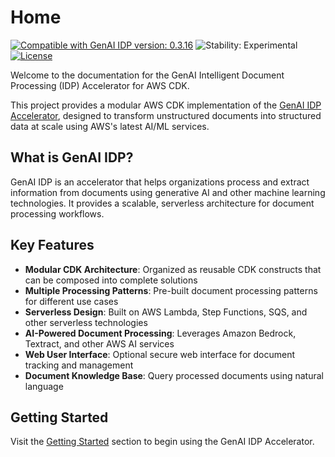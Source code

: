 # Home

[![Compatible with GenAI IDP version: 0.3.16](https://img.shields.io/badge/Compatible%20with%20GenAI%20IDP-0.3.16-brightgreen)](https://github.com/aws-solutions-library-samples/accelerated-intelligent-document-processing-on-aws/releases/tag/v0.3.16)
![Stability: Experimental](https://img.shields.io/badge/Stability-Experimental-important.svg)
[![License](https://img.shields.io/badge/License-Apache%202.0-blue.svg)](https://opensource.org/licenses/Apache-2.0)

Welcome to the documentation for the GenAI Intelligent Document Processing (IDP) Accelerator for AWS CDK.

This project provides a modular AWS CDK implementation of the [GenAI IDP Accelerator](https://github.com/aws-solutions-library-samples/accelerated-intelligent-document-processing-on-aws), designed to transform unstructured documents into structured data at scale using AWS's latest AI/ML services.

## What is GenAI IDP?

GenAI IDP is an accelerator that helps organizations process and extract information from documents using generative AI and other machine learning technologies. It provides a scalable, serverless architecture for document processing workflows.

## Key Features

- **Modular CDK Architecture**: Organized as reusable CDK constructs that can be composed into complete solutions
- **Multiple Processing Patterns**: Pre-built document processing patterns for different use cases
- **Serverless Design**: Built on AWS Lambda, Step Functions, SQS, and other serverless technologies
- **AI-Powered Document Processing**: Leverages Amazon Bedrock, Textract, and other AWS AI services
- **Web User Interface**: Optional secure web interface for document tracking and management
- **Document Knowledge Base**: Query processed documents using natural language

## Getting Started

Visit the [Getting Started](getting-started/index.md) section to begin using the GenAI IDP Accelerator.

<!--
## Packages

The GenAI IDP Accelerator is organized into modular CDK packages that can be composed to create complete document processing solutions:

### @cdklabs/genai-idp

The core package provides the foundational infrastructure for document processing, including:

- **ProcessingEnvironment**: Sets up the basic infrastructure for document processing
- **WebApplication**: Optional web interface for document management
- **UserIdentity**: User authentication and authorization
- **Configuration and tracking tables**: For managing processing state and configuration

### @cdklabs/genai-idp-bda-processor

BDA Processor uses Amazon Bedrock Data Automation for document processing with minimal custom code. This processor is best for standard document types with well-defined schemas and leverages Amazon Bedrock's built-in document processing capabilities.

### @cdklabs/genai-idp-bedrock-llm-processor

Bedrock LLM Processor implements custom extraction logic using Amazon Bedrock foundation models. It's more flexible than BDA Processor for custom document types, allows fine-grained control over extraction prompts and logic, and supports evaluation of extraction results against baseline data.

### @cdklabs/genai-idp-sagemaker-udop-processor

SageMaker UDOP Processor utilizes custom SageMaker endpoints for specialized document processing tasks. It's ideal for domain-specific document types requiring custom models, supports integration with fine-tuned models like RVL-CDIP for document classification, and can be combined with foundation models for extraction after classification.
-->